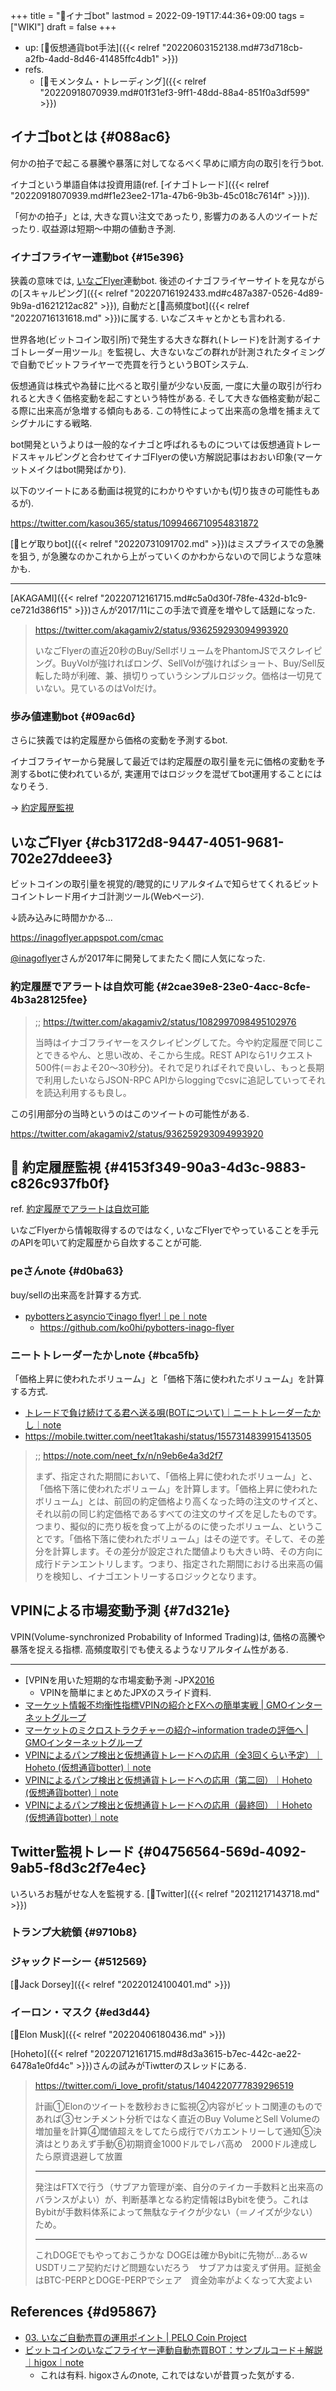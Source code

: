 +++
title = "📝イナゴbot"
lastmod = 2022-09-19T17:44:36+09:00
tags = ["WIKI"]
draft = false
+++

-   up: [🔖仮想通貨bot手法]({{< relref "20220603152138.md#73d718cb-a2fb-4add-8d46-41485ffc4db1" >}})
-   refs.
    -   [📝モメンタム・トレーディング]({{< relref "20220918070939.md#01f31ef3-9ff1-48dd-88a4-851f0a3df599" >}})


## イナゴbotとは {#088ac6}

何かの拍子で起こる暴騰や暴落に対してなるべく早めに順方向の取引を行うbot.

イナゴという単語自体は投資用語(ref. [イナゴトレード]({{< relref "20220918070939.md#f1e23ee2-171a-47b6-9b3b-45c018c7614f" >}})).

「何かの拍子」とは, 大きな買い注文であったり, 影響力のある人のツイートだったり. 収益源は短期～中期の値動き予測.


### イナゴフライヤー連動bot {#15e396}

狭義の意味では, [いなごFlyer](#cb3172d8-9447-4051-9681-702e27ddeee3)連動bot. 後述のイナゴフライヤーサイトを見ながらの[スキャルピング]({{< relref "20220716192433.md#c487a387-0526-4d89-9b9a-d1621212ac82" >}}), 自動だと[📝高頻度bot]({{< relref "20220716131618.md" >}})に属する. いなごスキャとかとも言われる.

世界各地(ビットコイン取引所)で発生する大きな群れ(トレード)を計測するイナゴトレーダー用ツール』を監視し、大きないなごの群れが計測されたタイミングで自動でビットフライヤーで売買を行うというBOTシステム.

仮想通貨は株式や為替に比べると取引量が少ない反面, 一度に大量の取引が行われると大きく価格変動を起こすという特性がある. そして大きな価格変動が起こる際に出来高が急増する傾向もある. この特性によって出来高の急増を捕まえてシグナルにする戦略.

bot開発というよりは一般的なイナゴと呼ばれるものについては仮想通貨トレードスキャルピングと合わせてイナゴFlyerの使い方解説記事はおおい印象(マーケットメイクはbot開発ばかり).

以下のツイートにある動画は視覚的にわかりやすいかも(切り抜きの可能性もあるが).

<https://twitter.com/kasou365/status/1099466710954831872>

[📝ヒゲ取りbot]({{< relref "20220731091702.md" >}})はミスプライスでの急騰を狙う, が急騰なのかこれから上がっていくのかわからないので同じような意味かも.

---

[AKAGAMI]({{< relref "20220712161715.md#c5a0d30f-78fe-432d-b1c9-ce721d386f15" >}})さんが2017/11にこの手法で資産を増やして話題になった.

> <https://twitter.com/akagamiv2/status/936259293094993920>
>
> いなごFlyerの直近20秒のBuy/SellボリュームをPhantomJSでスクレイピング。BuyVolが強ければロング、SellVolが強ければショート、Buy/Sell反転した時が利確、兼、損切りっていうシンプルロジック。価格は一切見ていない。見ているのはVolだけ。


### 歩み値連動bot {#09ac6d}

さらに狭義では約定履歴から価格の変動を予測するbot.

イナゴフライヤーから発展して最近では約定履歴の取引量を元に価格の変動を予測するbotに使われているが, 実運用ではロジックを混ぜてbot運用することにはなりそう.

-> [約定履歴監視](#4153f349-90a3-4d3c-9883-c826c937fb0f)


## いなごFlyer {#cb3172d8-9447-4051-9681-702e27ddeee3}

ビットコインの取引量を視覚的/聴覚的にリアルタイムで知らせてくれるビットコイントレード用イナゴ計測ツール(Webページ).

↓読み込みに時間かかる...

<https://inagoflyer.appspot.com/cmac>

[@inagoflyer](https://twitter.com/inagoflyer)さんが2017年に開発してまたたく間に人気になった.


### 約定履歴でアラートは自炊可能 {#2cae39e8-23e0-4acc-8cfe-4b3a28125fee}

> ;; <https://twitter.com/akagamiv2/status/1082997098495102976>
>
> 当時はイナゴフライヤーをスクレイピングしてた。今や約定履歴で同じことできるやん、と思い改め、そこから生成。REST APIなら1リクエスト500件(＝およそ20〜30秒分)。それで足りればそれで良いし、もっと長期で利用したいならJSON-RPC APIからloggingでcsvに追記していってそれを読込利用するも良し。

この引用部分の当時というのはこのツイートの可能性がある.

<https://twitter.com/akagamiv2/status/936259293094993920>


## <span class="org-todo todo _">📍</span> 約定履歴監視 {#4153f349-90a3-4d3c-9883-c826c937fb0f}

ref. [約定履歴でアラートは自炊可能](#2cae39e8-23e0-4acc-8cfe-4b3a28125fee)

いなごFlyerから情報取得するのではなく, いなごFlyerでやっていることを手元のAPIを叩いて約定履歴から自炊することが可能.


### peさんnote {#d0ba63}

buy/sellの出来高を計算する方式.

-   [pybottersとasyncioでinago flyer!｜pe｜note](https://note.com/clever_dahlia308/n/n2841ee8a9043)
    -   <https://github.com/ko0hi/pybotters-inago-flyer>


### ニートトレーダーたかしnote {#bca5fb}

「価格上昇に使われたボリューム」と「価格下落に使われたボリューム」を計算する方式.

-   [トレードで負け続けてる君へ送る唄(BOTについて)｜ニートトレーダーたかし｜note](https://note.com/neet_fx/n/n9eb6e4a3d2f7)
-   <https://mobile.twitter.com/neet1takashi/status/1557314839915413505>

> ;; <https://note.com/neet_fx/n/n9eb6e4a3d2f7>
>
> まず、指定された期間において、「価格上昇に使われたボリューム」と、「価格下落に使われたボリューム」を計算します。「価格上昇に使われたボリューム」とは、前回の約定価格より高くなった時の注文のサイズと、それ以前の同じ約定価格であるすべての注文のサイズを足したものです。つまり、擬似的に売り板を食って上がるのに使ったボリューム、ということです。「価格下落に使われたボリューム」はその逆です。そして、その差分を計算します。その差分が設定された閾値よりも大きい時、その方向に成行ドテンエントリします。つまり、指定された期間における出来高の偏りを検知し、イナゴエントリーするロジックとなります。


## VPINによる市場変動予測 {#7d321e}

VPIN(Volume-synchronized Probability of Informed Trading)は, 価格の高騰や暴落を捉える指標. 高頻度取引でも使えるようなリアルタイム性がある.

---

-   [VPINを用いた短期的な市場変動予測 -JPX[2016](https://www.jpx.co.jp/corporate/research-study/working-paper/tvdivq0000008q5y-att/Summary_JPX_working_paper_No11.pdf)
    -   VPINを簡単にまとめたJPXのスライド資料.
-   [マーケット情報不均衡性指標VPINの紹介とFXへの簡単実戦 | GMOインターネットグループ](https://recruit.gmo.jp/engineer/jisedai/blog/toxic_market_vpin_fx/)
-   [マーケットのミクロストラクチャーの紹介~information tradeの評価へ | GMOインターネットグループ](https://recruit.gmo.jp/engineer/jisedai/blog/market_microstructure_feature/)
-   [VPINによるパンプ検出と仮想通貨トレードへの応用（全3回くらい予定）｜Hoheto (仮想通貨botter)｜note](https://note.com/hht/n/n64cc4d9fcc60)
-   [VPINによるパンプ検出と仮想通貨トレードへの応用（第二回）｜Hoheto (仮想通貨botter)｜note](https://note.com/hht/n/nc435ab415d4a)
-   [VPINによるパンプ検出と仮想通貨トレードへの応用（最終回）｜Hoheto (仮想通貨botter)｜note](https://note.com/hht/n/nead1bea037db?magazine_key=m6ca0a3d216d3)


## Twitter監視トレード {#04756564-569d-4092-9ab5-f8d3c2f7e4ec}

いろいろお騒がせな人を監視する. [🔖Twitter]({{< relref "20211217143718.md" >}})


### トランプ大統領 {#9710b8}


### ジャックドーシー {#512569}

[👨Jack Dorsey]({{< relref "20220124100401.md" >}})


### イーロン・マスク {#ed3d44}

[👨Elon Musk]({{< relref "20220406180436.md" >}})

[Hoheto]({{< relref "20220712161715.md#8d3a3615-b7ec-442c-ae22-6478a1e0fd4c" >}})さんの試みがTiwtterのスレッドにある.

> <https://twitter.com/i_love_profit/status/1404220777839296519>
>
> 計画①Elonのツイートを数秒おきに監視②内容がビットコ関連のものであれば③センチメント分析ではなく直近のBuy VolumeとSell Volumeの増加量を計算④閾値超えをしてたら成行でバカエントリーして通知⑤決済はとりあえず手動⑥初期資金1000ドルでレバ高め　2000ドル達成したら原資退避して放置
>
> ---
>
> 発注はFTXで行う（サブアカ管理が楽、自分のテイカー手数料と出来高のバランスがよい）が、判断基準となる約定情報はBybitを使う。これはBybitが手数料体系によって無駄なテイクが少ない（＝ノイズが少ない）ため。
>
> ---
>
> これDOGEでもやっておこうかな
> DOGEは確かBybitに先物が…あるｗ USDTリニア契約だけど問題ないだろう　サブアカは変えず併用。証拠金はBTC-PERPとDOGE-PERPでシェア　資金効率がよくなって大変よい


## References {#d95867}

-   [03. いなご自動売買の運用ポイント | PELO Coin Project](http://pelo2coin.com/docs/btcst-for-bitflyer/%E5%9F%BA%E6%9C%AC%E7%9A%84%E3%81%AA%E4%BD%BF%E3%81%84%E3%81%8B%E3%81%9F/03-%E3%81%84%E3%81%AA%E3%81%94%E8%87%AA%E5%8B%95%E5%A3%B2%E8%B2%B7%E3%81%AE%E9%81%8B%E7%94%A8%E3%83%9D%E3%82%A4%E3%83%B3%E3%83%88/)
-   [ビットコインのいなごフライヤー連動自動売買BOT：サンプルコード＋解説｜higox｜note](https://note.com/higox/n/nec9173b3ab77)
    -   これは有料. higoxさんのnote, これではないが昔買った気がする.
